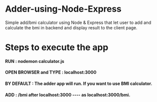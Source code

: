 # Adder-using-Node-Express
Simple add/bmi calculator using Node & Express that let user to add and calculate the bmi in backend and display result to the client page.

# Steps to execute the app 


#### RUN : nodemon calculator.js

#### OPEN BROWSER and TYPE : localhost:3000

#### BY DEFAULT : The adder app will run. If you want to use BMI calculator.

#### ADD : /bmi after localhost:3000 ---- as localhost:3000/bmi. 
